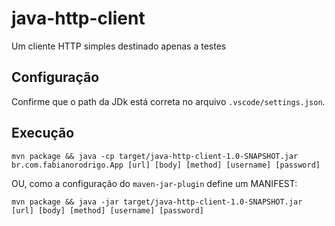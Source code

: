 # java-http-client
Um cliente HTTP simples destinado apenas a testes

## Configuração

Confirme que o path da JDk está correta no arquivo `.vscode/settings.json`.


## Execução

```shell
mvn package && java -cp target/java-http-client-1.0-SNAPSHOT.jar br.com.fabianorodrigo.App [url] [body] [method] [username] [password]
```

OU, como a configuração do `maven-jar-plugin` define um MANIFEST:

```shell
mvn package && java -jar target/java-http-client-1.0-SNAPSHOT.jar [url] [body] [method] [username] [password]
```
